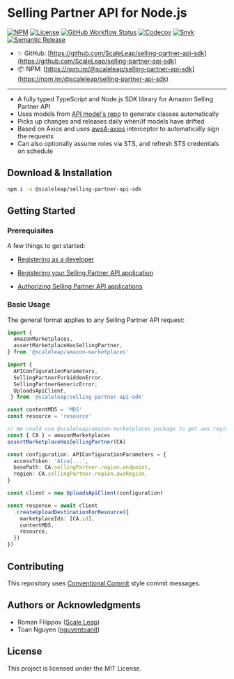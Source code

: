 # Selling Partner API for Node.js

[![NPM](https://img.shields.io/npm/v/@scaleleap/selling-partner-api-sdk)](https://npm.im/@scaleleap/selling-partner-api-sdk)
[![License](https://img.shields.io/npm/l/@scaleleap/selling-partner-api-sdk)](./LICENSE)
[![GitHub Workflow Status](https://img.shields.io/github/workflow/status/ScaleLeap/selling-partner-api-sdk/Release)](https://github.com/ScaleLeap/selling-partner-api-sdk/actions)
[![Codecov](https://img.shields.io/codecov/c/github/scaleleap/selling-partner-api-sdk)](https://codecov.io/gh/ScaleLeap/selling-partner-api-sdk)
[![Snyk](https://img.shields.io/snyk/vulnerabilities/github/scaleleap/selling-partner-api-sdk)](https://snyk.io/test/github/scaleleap/selling-partner-api-sdk)
[![Semantic Release](https://img.shields.io/badge/%20%20%F0%9F%93%A6%F0%9F%9A%80-semantic--release-e10079.svg)](https://github.com/semantic-release/semantic-release)

- ✨ GitHub: [https://github.com/ScaleLeap/selling-partner-api-sdk](https://github.com/ScaleLeap/selling-partner-api-sdk)
- 📦 NPM: [https://npm.im/@scaleleap/selling-partner-api-sdk](https://npm.im/@scaleleap/selling-partner-api-sdk)

---

- A fully typed TypeScript and Node.js SDK library for Amazon Selling Partner API
- Uses models from [API model's repo](https://github.com/amzn/selling-partner-api-models) to generate classes automatically
- Picks up changes and releases daily when/if models have drifted
- Based on Axios and uses [aws4-axios](https://github.com/jamesmbourne/aws4-axios) interceptor to automatically sign the requests
- Can also optionally assume roles via STS, and refresh STS credentials on schedule

## Download & Installation

```sh
npm i -s @scaleleap/selling-partner-api-sdk
```

## Getting Started

### Prerequisites

A few things to get started:

- [Registering as a developer](https://github.com/amzn/selling-partner-api-docs/blob/main/guides/developer-guide/SellingPartnerApiDeveloperGuide.md#registering-as-a-developer)

- [Registering your Selling Partner API application](https://github.com/amzn/selling-partner-api-docs/blob/main/guides/developer-guide/SellingPartnerApiDeveloperGuide.md#registering-your-selling-partner-api-application)

- [Authorizing Selling Partner API applications](https://github.com/amzn/selling-partner-api-docs/blob/main/guides/developer-guide/SellingPartnerApiDeveloperGuide.md#authorizing-selling-partner-api-applications)

### Basic Usage

The general format applies to any Selling Partner API request:

```ts
import {
  amazonMarketplaces,
  assertMarketplaceHasSellingPartner,
} from '@scaleleap/amazon-marketplaces'

import { 
  APIConfigurationParameters,
  SellingPartnerForbiddenError,
  SellingPartnerGenericError,
  UploadsApiClient,
 } from '@scaleleap/selling-partner-api-sdk'

const contentMD5 = 'MD5'
const resource = 'resource'

// We could use @scaleleap/amazon-marketplaces package to get aws region and marketplace id
const { CA } = amazonMarketplaces
assertMarketplaceHasSellingPartner(CA)

const configuration: APIConfigurationParameters = {
  accessToken: 'Atza|...',
  basePath: CA.sellingPartner.region.endpoint,
  region: CA.sellingPartner.region.awsRegion,
}

const client = new UploadsApiClient(configuration)

const response = await client
  .createUploadDestinationForResource({
    marketplaceIds: [CA.id],
    contentMD5,
    resource,
  })
})
```

## Contributing

This repository uses [Conventional Commit](https://www.conventionalcommits.org/) style commit messages.

## Authors or Acknowledgments

- Roman Filippov ([Scale Leap](https://www.scaleleap.com))
- Toan Nguyen ([nguyentoanit](https://github.com/nguyentoanit))

## License

This project is licensed under the MIT License.
